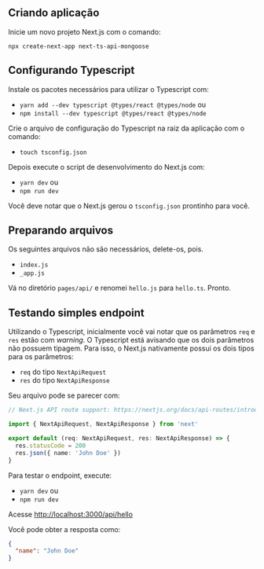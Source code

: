 ## Criando aplicação

Inicie um novo projeto Next.js com o comando:

`npx create-next-app next-ts-api-mongoose`

## Configurando Typescript

Instale os pacotes necessários para utilizar o Typescript com:

- `yarn add --dev typescript @types/react @types/node` ou
- `npm install --dev typescript @types/react @types/node`

Crie o arquivo de configuração do Typescript na raiz da aplicação com o comando:

- `touch tsconfig.json`

Depois execute o script de desenvolvimento do Next.js com:

- `yarn dev` ou
- `npm run dev`

Você deve notar que o Next.js gerou o `tsconfig.json` prontinho para você.

## Preparando arquivos

Os seguintes arquivos não são necessários, delete-os, pois.

- `index.js`
- `_app.js`

Vá no diretório `pages/api/` e renomei `hello.js` para `hello.ts`. Pronto.

## Testando simples endpoint

Utilizando o Typescript, inicialmente você vai notar que os parâmetros `req` e `res` estão com *warning*. O Typescript está avisando que os dois parâmetros não possuem tipagem. Para isso, o Next.js nativamente possui os dois tipos para os parâmetros:

- `req` do tipo `NextApiRequest`
- `res` do tipo `NextApiResponse`

Seu arquivo pode se parecer com:

```ts
// Next.js API route support: https://nextjs.org/docs/api-routes/introduction

import { NextApiRequest, NextApiResponse } from 'next'

export default (req: NextApiRequest, res: NextApiResponse) => {
  res.statusCode = 200
  res.json({ name: 'John Doe' })
}

```

Para testar o endpoint, execute:

- `yarn dev` ou
- `npm run dev`

Acesse [http://localhost:3000/api/hello](https://localhost:3000/api/hello)

Você pode obter a resposta como:

```json
{
  "name": "John Doe"
}
```